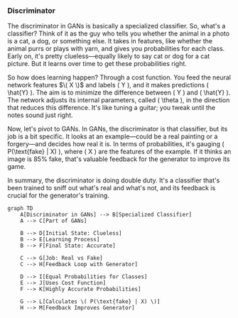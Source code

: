 
### Discriminator

The discriminator in GANs is basically a specialized classifier. So, what's a classifier? Think of it as the guy who tells you whether the animal in a photo is a cat, a dog, or something else. It takes in features, like whether the animal purrs or plays with yarn, and gives you probabilities for each class. Early on, it's pretty clueless—equally likely to say cat or dog for a cat picture. But it learns over time to get these probabilities right.

So how does learning happen? Through a cost function. You feed the neural network features $\( X \)$ and labels \( Y \), and it makes predictions \( \hat{Y} \). The aim is to minimize the difference between \( Y \) and \( \hat{Y} \). The network adjusts its internal parameters, called \( \theta \), in the direction that reduces this difference. It's like tuning a guitar; you tweak until the notes sound just right.

Now, let's pivot to GANs. In GANs, the discriminator is that classifier, but its job is a bit specific. It looks at an example—could be a real painting or a forgery—and decides how real it is. In terms of probabilities, it's gauging \( P(\text{fake} | X) \), where \( X \) are the features of the example. If it thinks an image is 85% fake, that's valuable feedback for the generator to improve its game.

In summary, the discriminator is doing double duty. It's a classifier that's been trained to sniff out what's real and what's not, and its feedback is crucial for the generator's training. 

```mermaid
graph TD
    A[Discriminator in GANs] --> B[Specialized Classifier]
    A --> C[Part of GANs]
    
    B --> D[Initial State: Clueless]
    B --> E[Learning Process]
    B --> F[Final State: Accurate]
    
    C --> G[Job: Real vs Fake]
    C --> H[Feedback Loop with Generator]
    
    D --> I[Equal Probabilities for Classes]
    E --> J[Uses Cost Function]
    F --> K[Highly Accurate Probabilities]
    
    G --> L[Calculates \( P(\text{fake} | X) \)]
    H --> M[Feedback Improves Generator]
```